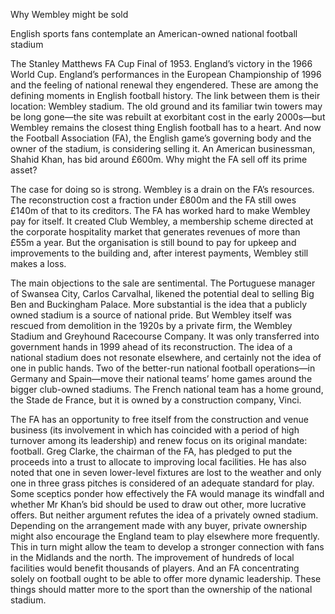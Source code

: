 Why Wembley might be sold

English sports fans contemplate an American-owned national football stadium

The Stanley Matthews FA Cup Final of 1953. England’s victory in the 1966 World Cup. England’s performances in the European Championship of 1996 and the feeling of national renewal they engendered. These are among the defining moments in English football history. The link between them is their location: Wembley stadium. The old ground and its familiar twin towers may be long gone—the site was rebuilt at exorbitant cost in the early 2000s—but Wembley remains the closest thing English football has to a heart. And now the Football Association (FA), the English game’s governing body and the owner of the stadium, is considering selling it. An American businessman, Shahid Khan, has bid around £600m. Why might the FA sell off its prime asset?

The case for doing so is strong. Wembley is a drain on the FA’s resources. The reconstruction cost a fraction under £800m and the FA still owes £140m of that to its creditors. The FA has worked hard to make Wembley pay for itself. It created Club Wembley, a membership scheme directed at the corporate hospitality market that generates revenues of more than £55m a year. But the organisation is still bound to pay for upkeep and improvements to the building and, after interest payments, Wembley still makes a loss. 

The main objections to the sale are sentimental. The Portuguese manager of Swansea City, Carlos Carvalhal, likened the potential deal to selling Big Ben and Buckingham Palace. More substantial is the idea that a publicly owned stadium is a source of national pride. But Wembley itself was rescued from demolition in the 1920s by a private firm, the Wembley Stadium and Greyhound Racecourse Company. It was only transferred into government hands in 1999 ahead of its reconstruction. The idea of a national stadium does not resonate elsewhere, and certainly not the idea of one in public hands. Two of the better-run national football operations—in Germany and Spain—move their national teams’ home games around the bigger club-owned stadiums. The French national team has a home ground, the Stade de France, but it is owned by a construction company, Vinci. 

The FA has an opportunity to free itself from the construction and venue business (its involvement in which has coincided with a period of high turnover among its leadership) and renew focus on its original mandate: football. Greg Clarke, the chairman of the FA, has pledged to put the proceeds into a trust to allocate to improving local facilities. He has also noted that one in seven lower-level fixtures are lost to the weather and only one in three grass pitches is considered of an adequate standard for play. Some sceptics ponder how effectively the FA would manage its windfall and whether Mr Khan’s bid should be used to draw out other, more lucrative offers. But neither argument refutes the idea of a privately owned stadium. Depending on the arrangement made with any buyer, private ownership might also encourage the England team to play elsewhere more frequently. This in turn might allow the team to develop a stronger connection with fans in the Midlands and the north. The improvement of hundreds of local facilities would benefit thousands of players. And an FA concentrating solely on football ought to be able to offer more dynamic leadership. These things should matter more to the sport than the ownership of the national stadium.

